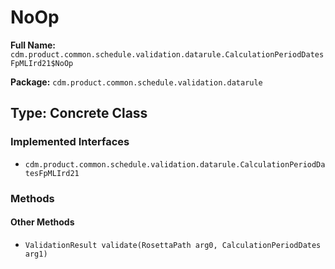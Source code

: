 # NoOp

**Full Name:** `cdm.product.common.schedule.validation.datarule.CalculationPeriodDatesFpMLIrd21$NoOp`

**Package:** `cdm.product.common.schedule.validation.datarule`

## Type: Concrete Class

### Implemented Interfaces

- `cdm.product.common.schedule.validation.datarule.CalculationPeriodDatesFpMLIrd21`

### Methods

#### Other Methods

- `ValidationResult validate(RosettaPath arg0, CalculationPeriodDates arg1)`

